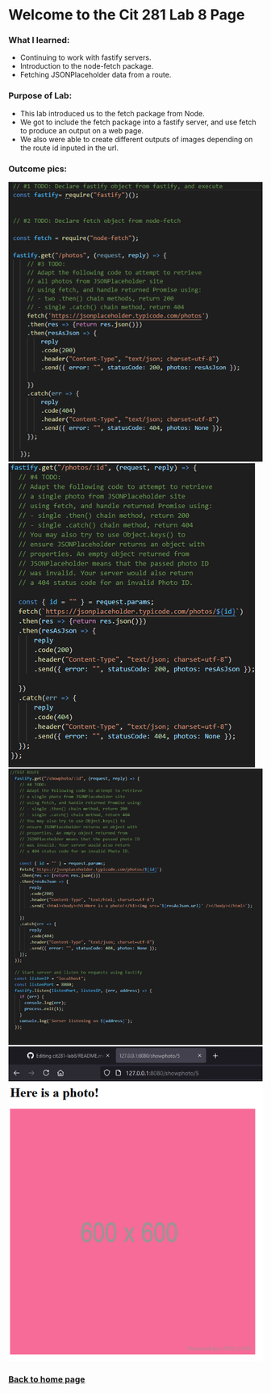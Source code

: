 # Welcome to the Cit 281 Lab 8 Page

### What I learned:

- Continuing to work with fastify servers.
- Introduction to the node-fetch package.
- Fetching JSONPlaceholder data from a route.

### Purpose of Lab:

- This lab introduced us to the fetch package from Node.
- We got to include the fetch package into a fastify server, and use fetch to produce an output on a web page.
- We also were able to create different outputs of images depending on the route id inputed in the url.

### Outcome pics: 

![output](outputLab8.png)
![output2](outputLab8-2.png)
![output3](outputLab8-3.png)
![output4](outputLab8-4.png)

### [**Back to home page**](https://uo-cit-itsbread33.github.io/ItsBread33.github.io/)
